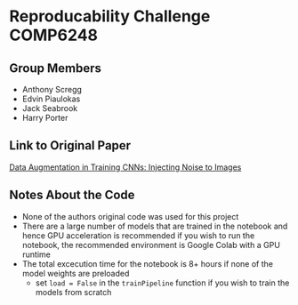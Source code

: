 # Reproducability Challenge COMP6248

## Group Members
- Anthony Scregg
- Edvin Piaulokas
- Jack Seabrook
- Harry Porter

## Link to Original Paper
[Data Augmentation in Training CNNs: Injecting Noise to Images](https://openreview.net/forum?id=SkeKtyHYPS)

## Notes About the Code
- None of the authors original code was used for this project
- There are a large number of models that are trained in the notebook and hence GPU acceleration is recommended if you wish to run the notebook, the recommended environment is Google Colab with a GPU runtime
- The total excecution time for the notebook is 8+ hours if none of the model weights are preloaded
  - set `load = False` in the `trainPipeline` function if you wish to train the models from scratch
